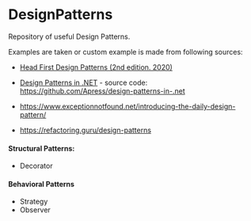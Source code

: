 # DesignPatterns
Repository of useful Design Patterns.

Examples are taken or custom example is made from following sources:

- [Head First Design Patterns (2nd edition. 2020)](https://www.oreilly.com/library/view/head-first-design/9781492077992/)
  
- [Design Patterns in .NET](https://www.apress.com/gp/book/9781484243657) - source code: https://github.com/Apress/design-patterns-in-.net 

- https://www.exceptionnotfound.net/introducing-the-daily-design-pattern/

- https://refactoring.guru/design-patterns

   
#### **Structural Patterns:**
* Decorator

   
#### **Behavioral Patterns**
* Strategy
* Observer

  


